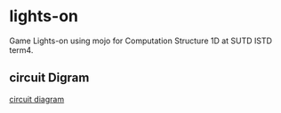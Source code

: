 # lights-on
Game Lights-on using mojo for Computation Structure 1D at SUTD ISTD term4.


## circuit Digram
[circuit diagram](https://github.com/Emrys-Hong/lights-on/blob/master/circuit_diagram.pdf)

